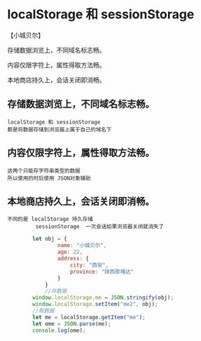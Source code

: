 # localStorage 和 sessionStorage
【小城贝尔】

存储数据浏览上，不同域名标志畅。

内容仅限字符上，属性得取方法畅。

本地商店持久上，会话关闭即消畅。


## 存储数据浏览上，不同域名标志畅。
    localStorage 和 sessionStorage 
    都是将数据存储到浏览器上属于自己的域名下
## 内容仅限字符上，属性得取方法畅。
    这两个只能存字符串类型的数据
    所以使用的时后使用 JSON对象辅助
## 本地商店持久上，会话关闭即消畅。
    不同的是 localStorage 持久存储
             sessionStorage  一次会话如果浏览器关闭就消失了
```js
        let obj = {
                name: "小城贝尔",
                age: 22,
                address: {
                    city: "西安",
                    province: "陕西那嘎达"
                }
            }
            //存数据
        window.localStorage.me = JSON.stringify(obj);
        window.localStorage.setItem("me2", obj);
        //取数据
        let me = localStorage.getItem("me");
        let ome = JSON.parse(me);
        console.log(ome);
```